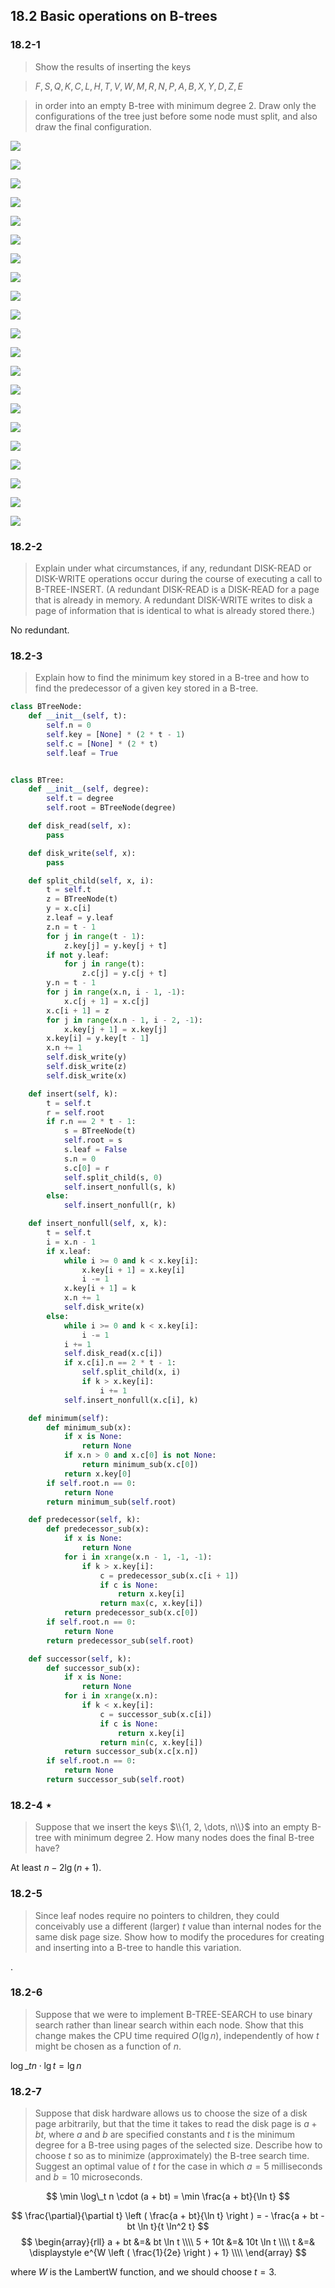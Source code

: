 ## 18.2 Basic operations on B-trees

### 18.2-1

> Show the results of inserting the keys 

> $F, S, Q, K, C, L, H, T, V, W, M, R, N, P, A, B, X, Y, D, Z, E$

> in order into an empty B-tree with minimum degree 2. Draw only the configurations of the tree just before some node must split, and also draw the final configuration.

![](./img/18.2-1_1.png)

![](./img/18.2-1_2.png)

![](./img/18.2-1_3.png)

![](./img/18.2-1_4.png)

![](./img/18.2-1_5.png)

![](./img/18.2-1_6.png)

![](./img/18.2-1_7.png)

![](./img/18.2-1_8.png)

![](./img/18.2-1_9.png)

![](./img/18.2-1_10.png)

![](./img/18.2-1_11.png)

![](./img/18.2-1_12.png)

![](./img/18.2-1_13.png)

![](./img/18.2-1_14.png)

![](./img/18.2-1_15.png)

![](./img/18.2-1_16.png)

![](./img/18.2-1_17.png)

![](./img/18.2-1_18.png)

![](./img/18.2-1_19.png)

![](./img/18.2-1_20.png)

![](./img/18.2-1_21.png)

### 18.2-2

> Explain under what circumstances, if any, redundant DISK-READ or DISK-WRITE operations occur during the course of executing a call to B-TREE-INSERT. (A redundant DISK-READ is a DISK-READ for a page that is already in memory. A redundant DISK-WRITE writes to disk a page of information that is identical to what is already stored there.)

No redundant.

### 18.2-3

> Explain how to find the minimum key stored in a B-tree and how to find the predecessor of a given key stored in a B-tree.

```python
class BTreeNode:
    def __init__(self, t):
        self.n = 0
        self.key = [None] * (2 * t - 1)
        self.c = [None] * (2 * t)
        self.leaf = True


class BTree:
    def __init__(self, degree):
        self.t = degree
        self.root = BTreeNode(degree)

    def disk_read(self, x):
        pass

    def disk_write(self, x):
        pass

    def split_child(self, x, i):
        t = self.t
        z = BTreeNode(t)
        y = x.c[i]
        z.leaf = y.leaf
        z.n = t - 1
        for j in range(t - 1):
            z.key[j] = y.key[j + t]
        if not y.leaf:
            for j in range(t):
                z.c[j] = y.c[j + t]
        y.n = t - 1
        for j in range(x.n, i - 1, -1):
            x.c[j + 1] = x.c[j]
        x.c[i + 1] = z
        for j in range(x.n - 1, i - 2, -1):
            x.key[j + 1] = x.key[j]
        x.key[i] = y.key[t - 1]
        x.n += 1
        self.disk_write(y)
        self.disk_write(z)
        self.disk_write(x)

    def insert(self, k):
        t = self.t
        r = self.root
        if r.n == 2 * t - 1:
            s = BTreeNode(t)
            self.root = s
            s.leaf = False
            s.n = 0
            s.c[0] = r
            self.split_child(s, 0)
            self.insert_nonfull(s, k)
        else:
            self.insert_nonfull(r, k)

    def insert_nonfull(self, x, k):
        t = self.t
        i = x.n - 1
        if x.leaf:
            while i >= 0 and k < x.key[i]:
                x.key[i + 1] = x.key[i]
                i -= 1
            x.key[i + 1] = k
            x.n += 1
            self.disk_write(x)
        else:
            while i >= 0 and k < x.key[i]:
                i -= 1
            i += 1
            self.disk_read(x.c[i])
            if x.c[i].n == 2 * t - 1:
                self.split_child(x, i)
                if k > x.key[i]:
                    i += 1
            self.insert_nonfull(x.c[i], k)

    def minimum(self):
        def minimum_sub(x):
            if x is None:
                return None
            if x.n > 0 and x.c[0] is not None:
                return minimum_sub(x.c[0])
            return x.key[0]
        if self.root.n == 0:
            return None
        return minimum_sub(self.root)

    def predecessor(self, k):
        def predecessor_sub(x):
            if x is None:
                return None
            for i in xrange(x.n - 1, -1, -1):
                if k > x.key[i]:
                    c = predecessor_sub(x.c[i + 1])
                    if c is None:
                        return x.key[i]
                    return max(c, x.key[i])
            return predecessor_sub(x.c[0])
        if self.root.n == 0:
            return None
        return predecessor_sub(self.root)

    def successor(self, k):
        def successor_sub(x):
            if x is None:
                return None
            for i in xrange(x.n):
                if k < x.key[i]:
                    c = successor_sub(x.c[i])
                    if c is None:
                        return x.key[i]
                    return min(c, x.key[i])
            return successor_sub(x.c[x.n])
        if self.root.n == 0:
            return None
        return successor_sub(self.root)
```

### 18.2-4 $\star$

> Suppose that we insert the keys $\\{1, 2, \dots, n\\}$ into an empty B-tree with minimum degree 2. How many nodes does the final B-tree have?

At least $n - 2\lg(n+1)$.

### 18.2-5

> Since leaf nodes require no pointers to children, they could conceivably use a different (larger) $t$ value than internal nodes for the same disk page size. Show how to modify the procedures for creating and inserting into a B-tree to handle this variation.

.

### 18.2-6

> Suppose that we were to implement B-TREE-SEARCH to use binary search rather than linear search within each node. Show that this change makes the CPU time required $O(\lg n)$, independently of how $t$ might be chosen as a function of $n$.

$\log\_{t} n \cdot \lg t = \lg n$

### 18.2-7

> Suppose that disk hardware allows us to choose the size of a disk page arbitrarily, but that the time it takes to read the disk page is $a + bt$, where $a$ and $b$ are specified constants and $t$ is the minimum degree for a B-tree using pages of the selected size. Describe how to choose $t$ so as to minimize (approximately) the B-tree search time. Suggest an optimal value of $t$ for the case in which $a = 5$ milliseconds and $b = 10$ microseconds.

$$
\min \log\_t n \cdot (a + bt) = \min \frac{a + bt}{\ln t}
$$

$$
\frac{\partial}{\partial t} \left ( \frac{a + bt}{\ln t} \right ) = - \frac{a + bt - bt \ln t}{t \ln^2 t}
$$
$$
\begin{array}{rll}
a + bt &=& bt \ln t \\\\
5 + 10t &=& 10t \ln t \\\\
t &=& \displaystyle e^{W \left ( \frac{1}{2e} \right ) + 1} \\\\
\end{array}
$$

where $W$ is the LambertW function, and we should choose $t=3$.
